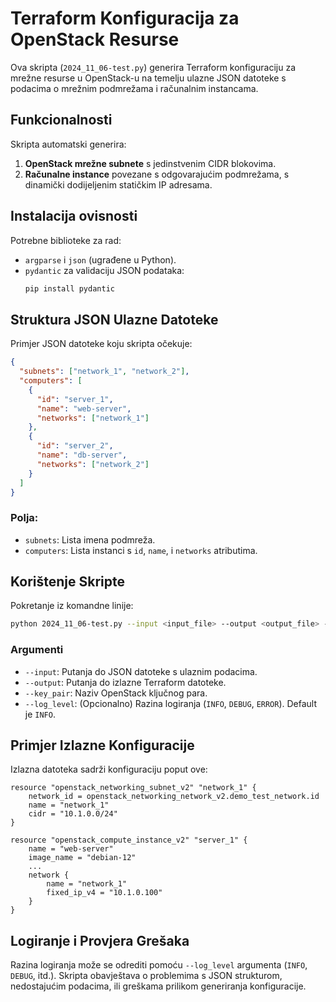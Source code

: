 # Terraform Konfiguracija za OpenStack Resurse

Ova skripta (`2024_11_06-test.py`) generira Terraform konfiguraciju za mrežne resurse u OpenStack-u na temelju ulazne JSON datoteke s podacima o mrežnim podmrežama i računalnim instancama.

## Funkcionalnosti

Skripta automatski generira:

1. **OpenStack mrežne subnete** s jedinstvenim CIDR blokovima.
2. **Računalne instance** povezane s odgovarajućim podmrežama, s dinamički dodijeljenim statičkim IP adresama.

## Instalacija ovisnosti

Potrebne biblioteke za rad:

- `argparse` i `json` (ugrađene u Python).
- `pydantic` za validaciju JSON podataka:
  ```bash
  pip install pydantic
  ```

## Struktura JSON Ulazne Datoteke

Primjer JSON datoteke koju skripta očekuje:

```json
{
  "subnets": ["network_1", "network_2"],
  "computers": [
    {
      "id": "server_1",
      "name": "web-server",
      "networks": ["network_1"]
    },
    {
      "id": "server_2",
      "name": "db-server",
      "networks": ["network_2"]
    }
  ]
}
```

### Polja:

- `subnets`: Lista imena podmreža.
- `computers`: Lista instanci s `id`, `name`, i `networks` atributima.

## Korištenje Skripte

Pokretanje iz komandne linije:

```bash
python 2024_11_06-test.py --input <input_file> --output <output_file> --key_pair <key_pair_name> [--log_level <level>]
```

### Argumenti

- `--input`: Putanja do JSON datoteke s ulaznim podacima.
- `--output`: Putanja do izlazne Terraform datoteke.
- `--key_pair`: Naziv OpenStack ključnog para.
- `--log_level`: (Opcionalno) Razina logiranja (`INFO`, `DEBUG`, `ERROR`). Default je `INFO`.

## Primjer Izlazne Konfiguracije

Izlazna datoteka sadrži konfiguraciju poput ove:

```hcl
resource "openstack_networking_subnet_v2" "network_1" {
    network_id = openstack_networking_network_v2.demo_test_network.id
    name = "network_1"
    cidr = "10.1.0.0/24"
}

resource "openstack_compute_instance_v2" "server_1" {
    name = "web-server"
    image_name = "debian-12"
    ...
    network {
        name = "network_1"
        fixed_ip_v4 = "10.1.0.100"
    }
}
```

## Logiranje i Provjera Grešaka

Razina logiranja može se odrediti pomoću `--log_level` argumenta (`INFO`, `DEBUG`, itd.). Skripta obavještava o problemima s JSON strukturom, nedostajućim podacima, ili greškama prilikom generiranja konfiguracije.
